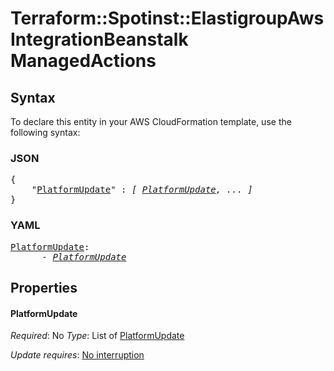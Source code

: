 # Terraform::Spotinst::ElastigroupAws IntegrationBeanstalk ManagedActions

## Syntax

To declare this entity in your AWS CloudFormation template, use the following syntax:

### JSON

<pre>
{
    "<a href="#platformupdate" title="PlatformUpdate">PlatformUpdate</a>" : <i>[ <a href="integrationbeanstalk-managedactions-platformupdate.md">PlatformUpdate</a>, ... ]</i>
}
</pre>

### YAML

<pre>
<a href="#platformupdate" title="PlatformUpdate">PlatformUpdate</a>: <i>
      - <a href="integrationbeanstalk-managedactions-platformupdate.md">PlatformUpdate</a></i>
</pre>

## Properties

#### PlatformUpdate

_Required_: No
_Type_: List of <a href="integrationbeanstalk-managedactions-platformupdate.md">PlatformUpdate</a>

_Update requires_: [No interruption](https://docs.aws.amazon.com/AWSCloudFormation/latest/UserGuide/using-cfn-updating-stacks-update-behaviors.html#update-no-interrupt)

